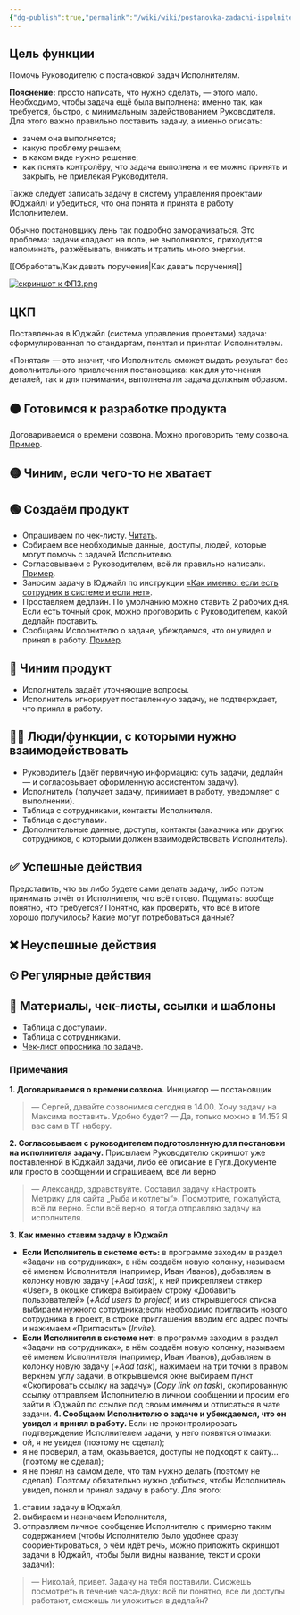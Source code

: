 ```yaml
---
{"dg-publish":true,"permalink":"/wiki/wiki/postanovka-zadachi-ispolnitelyu/"}
---
```


## Цель функции
Помочь Руководителю с постановкой задач Исполнителям.

**Пояснение:** просто написать, что нужно сделать, — этого мало. Необходимо, чтобы задача ещё была выполнена: именно так, как требуется, быстро, с минимальным задействованием Руководителя. Для этого важно правильно поставить задачу, а именно описать:
- зачем она выполняется;
- какую проблему решаем;
- в каком виде нужно решение;
- как понять контролёру, что задача выполнена и ее можно принять и закрыть, не привлекая Руководителя.

Также следует записать задачу в систему управления проектами (Юджайл) и убедиться, что она понята и принята в работу Исполнителем.

Обычно постановщику лень так подробно заморачиваться. Это проблема: задачи «падают на пол», не выполняются, приходится напоминать, разжёвывать, вникать и тратить много энергии.

[[Обработать/Как давать поручения\|Как давать поручения]]

[![скриншот к ФПЗ.png](https://wiki.ostroukh.ru/uploads/images/gallery/2023-09/scaled-1680-/skrinsot-k-fpz.png)](https://wiki.ostroukh.ru/uploads/images/gallery/2023-09/skrinsot-k-fpz.png)
## ЦКП
Поставленная в Юджайл (система управления проектами) задача: сформулированная по стандартам, понятая и принятая Исполнителем.

«Понятая» — это значит, что Исполнитель сможет выдать результат без дополнительного привлечения постановщика: как для уточнения деталей, так и для понимания, выполнена ли задача должным образом.

## 🟠 Готовимся к разработке продукта
Договариваемся о времени созвона. Можно проговорить тему созвона. [Пример](https://wiki.ostroukh.ru/link/86#bkmrk-1.-%D0%94%D0%BE%D0%B3%D0%BE%D0%B2%D0%B0%D1%80%D0%B8%D0%B2%D0%B0%D0%B5%D0%BC%D1%81%D1%8F-%D0%BE-).
## 🟡 Чиним, если чего-то не хватает
## 🟢 Создаём продукт
- Опрашиваем по чек-листу. [Читать](https://blog.ostroukh.ru/all/shablon-postanovki-zadachi-ispolnitelyu/).
- Собираем все необходимые данные, доступы, людей, которые могут помочь с задачей Исполнителю.
- Согласовываем с Руководителем, всё ли правильно написали. [Пример](https://wiki.ostroukh.ru/link/86#bkmrk-2.-%D0%A1%D0%BE%D0%B3%D0%BB%D0%B0%D1%81%D0%BE%D0%B2%D1%8B%D0%B2%D0%B0%D0%B5%D0%BC-%D1%81-%D1%80).
- Заносим задачу в Юджайл по инструкции [«Как именно: если есть сотрудник в системе и если нет»](https://wiki.ostroukh.ru/link/86#bkmrk-3.-%D0%9A%D0%B0%D0%BA-%D0%B8%D0%BC%D0%B5%D0%BD%D0%BD%D0%BE-%D1%81%D1%82%D0%B0%D0%B2%D0%B8%D0%BC).
- Проставляем дедлайн. По умолчанию можно ставить 2 рабочих дня. Если есть точный срок,  можно проговорить с Руководителем, какой дедлайн поставить.
- Сообщаем Исполнителю о задаче, убеждаемся, что он увидел и принял в работу. [Пример](https://wiki.ostroukh.ru/link/86#bkmrk-4.-%D0%A1%D0%BE%D0%BE%D0%B1%D1%89%D0%B0%D0%B5%D0%BC-%D0%98%D1%81%D0%BF%D0%BE%D0%BB%D0%BD%D0%B8%D1%82).
## 🔵 Чиним продукт
- Исполнитель задаёт уточняющие вопросы.
- Исполнитель игнорирует поставленную задачу, не подтверждает, что принял в работу.
## 🧗‍♀️ Люди/функции, с которыми нужно взаимодействовать
- Руководитель (даёт первичную информацию: суть задачи, дедлайн — и согласовывает оформленную ассистентом задачу).
- Исполнитель (получает задачу, принимает в работу, уведомляет о выполнении).
- Таблица с сотрудниками, контакты Исполнителя.
- Таблица с доступами.
- Дополнительные данные, доступы, контакты (заказчика или других сотрудников, с которыми должен взаимодействовать Исполнитель).
## ✅ Успешные действия
Представить, что вы либо будете сами делать задачу, либо потом принимать отчёт от Исполнителя, что всё готово. Подумать: вообще понятно, что требуется? Понятно, как проверить, что всё в итоге хорошо получилось? Какие могут потребоваться данные?
## ❌ Неуспешные действия
## ⏲ Регулярные действия
## 📃 Материалы, чек-листы, ссылки и шаблоны
- Таблица с доступами.
- Таблица с сотрудниками.
- [Чек-лист опросника по задаче](https://blog.ostroukh.ru/all/shablon-postanovki-zadachi-ispolnitelyu/).
### Примечания
**1. Договариваемся о времени созвона.** Инициатор — постановщик

> — Сергей, давайте созвонимся сегодня в 14.00. Хочу задачу на Максима поставить. Удобно будет?
> — Да, только можно в 14.15? Я вас сам в ТГ наберу.

**2. Согласовываем с руководителем подготовленную для постановки на исполнителя задачу.** Присылаем Руководителю скриншот уже поставленной в Юджайл задачи, либо её описание в Гугл.Документе или просто в сообщении и спрашиваем, всё ли верно

> — Александр, здравствуйте. Составил задачу «Настроить Метрику для сайта „Рыба и котлеты“». Посмотрите, пожалуйста, всё ли верно. Если всё верно, я тогда отправляю задачу на исполнителя.

**3. Как именно ставим задачу в Юджайл**
- **Если Исполнитель в системе есть:** в программе заходим в раздел «Задачи на сотрудниках», в нём создаём новую колонку, называем её именем Исполнителя (например, Иван Иванов), добавляем в колонку новую задачу (*+Add task*), к ней прикрепляем стикер «User», в окошке стикера выбираем строку «Добавить пользователей» (*+Add users to project*) и из открывшегося списка выбираем нужного сотрудника;если необходимо пригласить нового сотрудника в проект, в строке приглашения вводим его адрес почты и нажимаем «Пригласить» (*Invite*).
- **Если Исполнителя в системе нет:** в программе заходим в раздел «Задачи на сотрудниках», в нём создаём новую колонку, называем её именем Исполнителя (например, Иван Иванов), добавляем в колонку новую задачу (*+Add task*), нажимаем на три точки в правом верхнем углу задачи, в открывшемся окне выбираем пункт  «Скопировать ссылку на задачу» (*Copy link on task*), скопированную ссылку отправляем Исполнителю в личном сообщении и просим его зайти в Юджайл по ссылке под своим именем и отписаться в чате задачи.
**4. Сообщаем Исполнителю о задаче и убеждаемся, что он увидел и принял в работу.** Если не проконтролировать подтверждение Исполнителем задачи, у него появятся отмазки:
- ой, я не увидел (поэтому не сделал);
- я не проверил, а там, оказывается, доступы не подходят к сайту... (поэтому не сделал);
- я не понял на самом деле, что там нужно делать (поэтому не сделал).
Поэтому обязательно нужно добиться, чтобы Исполнитель увидел, понял и принял задачу в работу. Для этого:
1. ставим задачу в Юджайл,
2. выбираем и назначаем Исполнителя,
3. отправляем личное сообщение Исполнителю с примерно таким содержанием (чтобы Исполнителю было удобнее сразу соориентироваться, о чём идёт речь, можно приложить  скриншот задачи в Юджайл, чтобы были видны название, текст и сроки задачи):

> — Николай, привет.
> Задачу на тебя поставили. Сможешь посмотреть в течение часа-двух: всё ли понятно, все ли доступы работают, сможешь ли уложиться в дедлайн?
